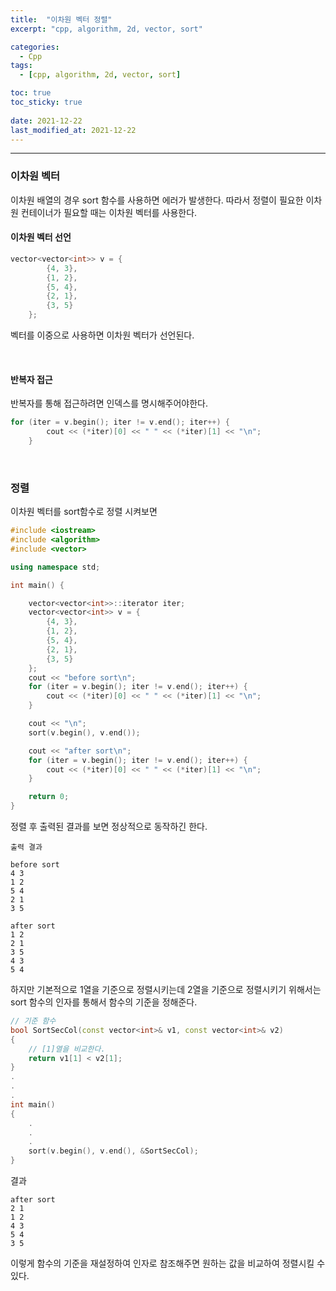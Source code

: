 ```yaml
---
title:  "이차원 벡터 정렬"
excerpt: "cpp, algorithm, 2d, vector, sort"

categories:
  - Cpp
tags:
  - [cpp, algorithm, 2d, vector, sort]

toc: true
toc_sticky: true
 
date: 2021-12-22
last_modified_at: 2021-12-22
---  
```


***

### 이차원 벡터

이차원 배열의 경우 sort 함수를 사용하면 에러가 발생한다. 따라서 정렬이 필요한 이차원 컨테이너가 필요할 때는 이차원 벡터를 사용한다.  

#### 이차원 벡터 선언  

```cpp
vector<vector<int>> v = {
		{4, 3},
		{1, 2},
		{5, 4},
		{2, 1},
		{3, 5}
	};
```

벡터를 이중으로 사용하면 이차원 벡터가 선언된다.  

<br>

#### 반복자 접근  

반복자를 통해 접근하려면 인덱스를 명시해주어야한다.  

```cpp
for (iter = v.begin(); iter != v.end(); iter++) {
		cout << (*iter)[0] << " " << (*iter)[1] << "\n";
	}
```

<br>

### 정렬

이차원 벡터를 sort함수로 정렬 시켜보면  

```cpp
#include <iostream>
#include <algorithm>
#include <vector>

using namespace std;

int main() {

	vector<vector<int>>::iterator iter;
	vector<vector<int>> v = {
		{4, 3},
		{1, 2},
		{5, 4},
		{2, 1},
		{3, 5}
	};
	cout << "before sort\n";
	for (iter = v.begin(); iter != v.end(); iter++) {
		cout << (*iter)[0] << " " << (*iter)[1] << "\n";
	}

	cout << "\n";
	sort(v.begin(), v.end());

	cout << "after sort\n";
	for (iter = v.begin(); iter != v.end(); iter++) {
		cout << (*iter)[0] << " " << (*iter)[1] << "\n";
	}

	return 0;
}
```
정렬 후 출력된 결과를 보면 정상적으로 동작하긴 한다.  

```
출력 결과

before sort
4 3
1 2
5 4
2 1
3 5

after sort
1 2
2 1
3 5
4 3
5 4
```

하지만 기본적으로 1열을 기준으로 정렬시키는데 2열을 기준으로 정렬시키기 위해서는 sort 함수의 인자를 통해서 함수의 기준을 정해준다.  

```cpp
// 기준 함수
bool SortSecCol(const vector<int>& v1, const vector<int>& v2)
{
	// [1]열을 비교한다.
    return v1[1] < v2[1];
}
.
.
.
int main() 
{
	.
	.
	.
	sort(v.begin(), v.end(), &SortSecCol);
}
```

결과

```
after sort
2 1
1 2
4 3
5 4
3 5
```

이렇게 함수의 기준을 재설정하여 인자로 참조해주면 원하는 값을 비교하여 정렬시킬 수 있다. 